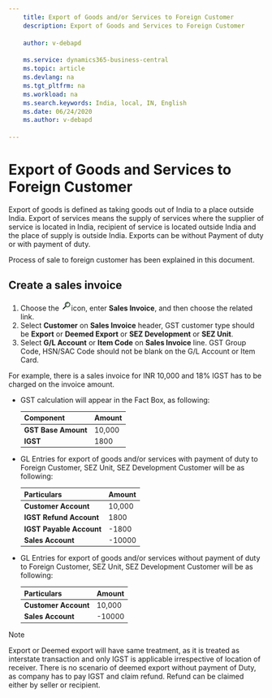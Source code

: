 ```yaml
---
    title: Export of Goods and/or Services to Foreign Customer
    description: Export of Goods and Services to Foreign Customer

    author: v-debapd

    ms.service: dynamics365-business-central
    ms.topic: article
    ms.devlang: na
    ms.tgt_pltfrm: na
    ms.workload: na
    ms.search.keywords: India, local, IN, English
    ms.date: 06/24/2020
    ms.author: v-debapd

---
```

# Export of Goods and Services to Foreign Customer

Export of goods is defined as taking goods out of India to a place outside India. Export of services means the supply of services where the supplier of service is located in India, recipient of service is located outside India and the place of supply is outside India. Exports can be without Payment of duty or with payment of duty.
 
Process of sale to foreign customer has been explained in this document.

## Create a sales invoice

1. Choose the ![img](image/search.jpg)icon, enter **Sales Invoice**, and then choose the related link.
2. Select **Customer** on **Sales Invoice** header, GST customer type should be **Export** or **Deemed Export** or **SEZ Development** or **SEZ Unit**.
3. Select **G/L Account** or **Item Code** on **Sales Invoice** line. GST Group Code, HSN/SAC Code should not be blank on the G/L Account or Item Card. 

For example, there is a sales invoice for INR 10,000 and 18% IGST has to be charged on the invoice amount.
- GST calculation will appear in the Fact Box, as following:
    
    |Component|Amount|
    |----------------------------------|---------------------------------------|  
    |**GST Base Amount**|10,000|  
    |**IGST**|1800|  
    
- GL Entries for export of goods and/or services with payment of duty to Foreign Customer, SEZ Unit, SEZ Development Customer will be as following:

    |Particulars|Amount|
    |----------------------------------|---------------------------------------|  
    |**Customer Account**|10,000|  
    |**IGST Refund Account**|1800|
    |**IGST Payable Account**|-1800|
    |**Sales Account**|-10000|

- GL Entries for export of goods and/or services without payment of duty to Foreign Customer, SEZ Unit, SEZ Development Customer will be as following:

    |Particulars|Amount|
    |----------------------------------|---------------------------------------|  
    |**Customer Account**|10,000|  
    |**Sales Account**|-10000|


> [!NOTE]
> Export or Deemed export will have same treatment, as it is treated as interstate transaction and only IGST is applicable irrespective of location of receiver. There is no scenario of deemed export without payment of Duty, as company has to pay IGST and claim refund. Refund can be claimed either by seller or recipient.







































